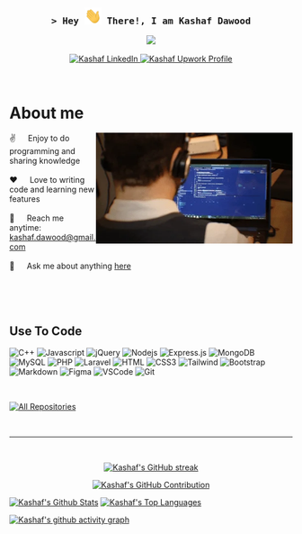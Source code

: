 <!-- Intro  -->
<h3 align="center">
        <samp>&gt; Hey <img src="https://raw.githubusercontent.com/ABSphreak/ABSphreak/master/gifs/Hi.gif" width="30px"> There!, I am Kashaf Dawood </samp>
</h3>

<p align="center">
  <a href="https://github.com/Ratheshan03/readme-typing-svg"><img src="https://readme-typing-svg.herokuapp.com?color=9C09F7&lines=Front+End+Developer;UI%2FUX+Designer;Software+Engineer;Learning+MERN+STACK&center=true&width=500&height=50"></a>
</p>

<p align="center">
 <a href="[https://linkedin.com/in/kashafdawood](https://www.linkedin.com/in/kashafdawood/)" target="_blank">
  <img src="https://img.shields.io/badge/LinkedIn-0077B5?style=for-the-badge&logo=linkedin&logoColor=white" alt="Kashaf LinkedIn"/>
 </a>
  <a href="https://www.upwork.com/freelancers/~0112896b05432a9144" target="_blank">
  <img src="https://img.shields.io/badge/Upwork-6FDA44?style=for-the-badge&logo=upwork&logoColor=white" alt="Kashaf Upwork Profile"/>
</a>
</p>
<br />

<!-- About Section -->
 # About me
 
<p>
 <img align="right" width="350" src="asserts/programmer gif.webp" alt="Coding gif" />

  
 ✌️ &emsp; Enjoy to do programming and sharing knowledge <br/><br/>
 ❤️ &emsp; Love to writing code and learning new features<br/><br/>
 📧 &emsp; Reach me anytime: kashaf.dawood@gmail.com<br/><br/>
 💬 &emsp; Ask me about anything [here](https://github.com/KashafDawood/KashafDawood/issues)

</p>

<br/>
<br/>
<br/>

## Use To Code

![C++](https://img.shields.io/badge/C++-00599C?style=for-the-badge&labelColor=black&logo=c%2B%2B&logoColor=00599C)
![Javascript](https://img.shields.io/badge/Javascript-F0DB4F?style=for-the-badge&labelColor=black&logo=javascript&logoColor=F0DB4F)
![jQuery](https://img.shields.io/badge/jQuery-0769AD?style=for-the-badge&labelColor=black&logo=jquery&logoColor=0769AD)
![Nodejs](https://img.shields.io/badge/Nodejs-3C873A?style=for-the-badge&labelColor=black&logo=node.js&logoColor=3C873A)
![Express.js](https://img.shields.io/badge/Express.js-000000?style=for-the-badge&logo=express&logoColor=white)
![MongoDB](https://img.shields.io/badge/MongoDB-4EA94B?style=for-the-badge&logo=mongodb&logoColor=white)
![MySQL](https://img.shields.io/badge/MySQL-4479A1?style=for-the-badge&labelColor=black&logo=mysql&logoColor=4479A1)
![PHP](https://img.shields.io/badge/PHP-777BB4?style=for-the-badge&labelColor=black&logo=php&logoColor=777BB4)
![Laravel](https://img.shields.io/badge/Laravel-FF2D20?style=for-the-badge&labelColor=black&logo=laravel&logoColor=FF2D20)
![HTML](https://img.shields.io/badge/HTML5-E34F26?style=for-the-badge&logo=html5&logoColor=white)
![CSS3](https://img.shields.io/badge/CSS3-1572B6?style=for-the-badge&logo=css3&logoColor=white)
![Tailwind](https://img.shields.io/badge/Tailwind_CSS-092749?style=for-the-badge&logo=tailwindcss&logoColor=06B6D4&labelColor=000000)
![Bootstrap](https://img.shields.io/badge/Bootstrap-563D7C?style=for-the-badge&logo=bootstrap&logoColor=white)
![Markdown](https://img.shields.io/badge/Markdown-000000?style=for-the-badge&logo=markdown&logoColor=white)
![Figma](https://img.shields.io/badge/Figma-F24E1E?style=for-the-badge&labelColor=black&logo=figma&logoColor=F24E1E)
![VSCode](https://img.shields.io/badge/Visual_Studio-0078d7?style=for-the-badge&logo=visual%20studio&logoColor=white)
![Git](https://img.shields.io/badge/Git-F05032?style=for-the-badge&logo=git&logoColor=white)

<br/>

<!--
## Top Open Source -
[![iTasks](https://github-readme-stats.vercel.app/api/pin/?username=alsiam&repo=itasks&border_color=7F3FBF&bg_color=0D1117&title_color=C9D1D9&text_color=8B949E&icon_color=7F3FBF)](https://github.com/alsiam/itasks)
[![urFolio](https://github-readme-stats.vercel.app/api/pin/?username=alsiam&repo=urfolio&border_color=7F3FBF&bg_color=0D1117&title_color=C9D1D9&text_color=8B949E&icon_color=7F3FBF)](https://github.com/alsiam/urfolio)
[![Web Projects](https://github-readme-stats.vercel.app/api/pin/?username=alsiam&repo=web-projects&border_color=7F3FBF&bg_color=0D1117&title_color=C9D1D9&text_color=8B949E&icon_color=7F3FBF)](https://github.com/alsiam/web-projects)
[![Al Siam Readme](https://github-readme-stats.vercel.app/api/pin/?username=alsiam&repo=alsiam&border_color=7F3FBF&bg_color=0D1117&title_color=C9D1D9&text_color=8B949E&icon_color=7F3FBF)](https://github.com/alsiam/alsiam)

-->

<p align="left">
  <a href="https://github.com/KashafDawood?tab=repositories" target="_blank"><img alt="All Repositories" title="All Repositories" src="https://img.shields.io/badge/-All%20Repos-2962FF?style=for-the-badge&logo=koding&logoColor=white"/></a>
</p>

<br/>
<hr/>
<br/>

<p align="center">
  <a href="https://github.com/KashafDawood">
    <img src="https://github-readme-streak-stats.herokuapp.com/?user=KashafDawood&theme=radical&border=7F3FBF&background=0D1117" alt="Kashaf's GitHub streak"/>
  </a>
</p>

<p align="center">
  <a href="https://github.com/KashafDawood">
    <img src="https://github-profile-summary-cards.vercel.app/api/cards/profile-details?username=KashafDawood&theme=radical" alt="Kashaf's GitHub Contribution"/>
  </a>
</p>

<a> 
    <a href="https://github.com/KashafDawood"><img alt="Kashaf's Github Stats" src="https://denvercoder1-github-readme-stats.vercel.app/api?username=KashafDawood&show_icons=true&count_private=true&theme=react&border_color=7F3FBF&bg_color=0D1117&title_color=F85D7F&icon_color=F8D866" height="192px" width="49.5%"/></a>
  <a href="https://github.com/KashafDawood"><img alt="Kashaf's Top Languages" src="https://denvercoder1-github-readme-stats.vercel.app/api/top-langs/?username=KashafDawood&langs_count=8&layout=compact&theme=react&border_color=7F3FBF&bg_color=0D1117&title_color=F85D7F&icon_color=F8D866" height="192px" width="49.5%"/></a>
  <br/>
</a>


[![Kashaf's github activity graph](https://github-readme-activity-graph.vercel.app/graph?username=KashafDawood&bg_color=1c1c1c&color=b621ca&line=a012d3&point=b80de7&area=true&hide_border=true)](https://github.com/ashutosh00710/github-readme-activity-graph)
